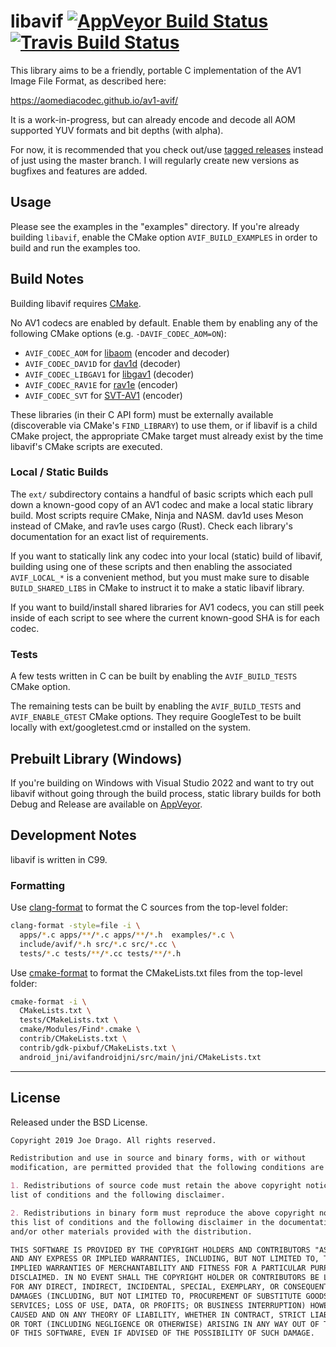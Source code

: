 # libavif [![AppVeyor Build Status](https://ci.appveyor.com/api/projects/status/github/louquillio/libavif?branch=master&svg=true)](https://ci.appveyor.com/project/louquillio/libavif) [![Travis Build Status](https://travis-ci.com/AOMediaCodec/libavif.svg?branch=master)](https://travis-ci.com/AOMediaCodec/libavif)

This library aims to be a friendly, portable C implementation of the AV1 Image
File Format, as described here:

<https://aomediacodec.github.io/av1-avif/>

It is a work-in-progress, but can already encode and decode all AOM supported
YUV formats and bit depths (with alpha).

For now, it is recommended that you check out/use
[tagged releases](https://github.com/AOMediaCodec/libavif/releases) instead of
just using the master branch. I will regularly create new versions as bugfixes
and features are added.

## Usage

Please see the examples in the "examples" directory. If you're already building
`libavif`, enable the CMake option `AVIF_BUILD_EXAMPLES` in order to build and
run the examples too.

## Build Notes

Building libavif requires [CMake](https://cmake.org/).

No AV1 codecs are enabled by default. Enable them by enabling any of the
following CMake options (e.g. `-DAVIF_CODEC_AOM=ON`):

* `AVIF_CODEC_AOM` for [libaom](https://aomedia.googlesource.com/aom/) (encoder
  and decoder)
* `AVIF_CODEC_DAV1D` for [dav1d](https://code.videolan.org/videolan/dav1d)
  (decoder)
* `AVIF_CODEC_LIBGAV1` for
  [libgav1](https://chromium.googlesource.com/codecs/libgav1/) (decoder)
* `AVIF_CODEC_RAV1E` for [rav1e](https://github.com/xiph/rav1e) (encoder)
* `AVIF_CODEC_SVT` for [SVT-AV1](https://gitlab.com/AOMediaCodec/SVT-AV1)
  (encoder)

These libraries (in their C API form) must be externally available
(discoverable via CMake's `FIND_LIBRARY`) to use them, or if libavif is
a child CMake project, the appropriate CMake target must already exist
by the time libavif's CMake scripts are executed.

### Local / Static Builds

The `ext/` subdirectory contains a handful of basic scripts which each pull
down a known-good copy of an AV1 codec and make a local static library build.
Most scripts require CMake, Ninja and NASM. dav1d uses Meson instead of CMake,
and rav1e uses cargo (Rust). Check each library's documentation for an exact
list of requirements.

If you want to statically link any codec into your local (static) build of
libavif, building using one of these scripts and then enabling the associated
`AVIF_LOCAL_*` is a convenient method, but you must make sure to disable
`BUILD_SHARED_LIBS` in CMake to instruct it to make a static libavif library.

If you want to build/install shared libraries for AV1 codecs, you can still
peek inside of each script to see where the current known-good SHA is for each
codec.

### Tests

A few tests written in C can be built by enabling the `AVIF_BUILD_TESTS` CMake
option.

The remaining tests can be built by enabling the `AVIF_BUILD_TESTS` and
`AVIF_ENABLE_GTEST` CMake options. They require GoogleTest to be built locally
with ext/googletest.cmd or installed on the system.

## Prebuilt Library (Windows)

If you're building on Windows with Visual Studio 2022 and want to try out
libavif without going through the build process, static library builds for both
Debug and Release are available on
[AppVeyor](https://ci.appveyor.com/project/louquillio/libavif).

## Development Notes

libavif is written in C99.

### Formatting

Use [clang-format](https://clang.llvm.org/docs/ClangFormat.html) to format the C
sources from the top-level folder:

```sh
clang-format -style=file -i \
  apps/*.c apps/**/*.c apps/**/*.h  examples/*.c \
  include/avif/*.h src/*.c src/*.cc \
  tests/*.c tests/**/*.cc tests/**/*.h
```

Use [cmake-format](https://github.com/cheshirekow/cmake_format) to format the
CMakeLists.txt files from the top-level folder:

```sh
cmake-format -i \
  CMakeLists.txt \
  tests/CMakeLists.txt \
  cmake/Modules/Find*.cmake \
  contrib/CMakeLists.txt \
  contrib/gdk-pixbuf/CMakeLists.txt \
  android_jni/avifandroidjni/src/main/jni/CMakeLists.txt
```

---

## License

Released under the BSD License.

```markdown
Copyright 2019 Joe Drago. All rights reserved.

Redistribution and use in source and binary forms, with or without
modification, are permitted provided that the following conditions are met:

1. Redistributions of source code must retain the above copyright notice, this
list of conditions and the following disclaimer.

2. Redistributions in binary form must reproduce the above copyright notice,
this list of conditions and the following disclaimer in the documentation
and/or other materials provided with the distribution.

THIS SOFTWARE IS PROVIDED BY THE COPYRIGHT HOLDERS AND CONTRIBUTORS "AS IS"
AND ANY EXPRESS OR IMPLIED WARRANTIES, INCLUDING, BUT NOT LIMITED TO, THE
IMPLIED WARRANTIES OF MERCHANTABILITY AND FITNESS FOR A PARTICULAR PURPOSE ARE
DISCLAIMED. IN NO EVENT SHALL THE COPYRIGHT HOLDER OR CONTRIBUTORS BE LIABLE
FOR ANY DIRECT, INDIRECT, INCIDENTAL, SPECIAL, EXEMPLARY, OR CONSEQUENTIAL
DAMAGES (INCLUDING, BUT NOT LIMITED TO, PROCUREMENT OF SUBSTITUTE GOODS OR
SERVICES; LOSS OF USE, DATA, OR PROFITS; OR BUSINESS INTERRUPTION) HOWEVER
CAUSED AND ON ANY THEORY OF LIABILITY, WHETHER IN CONTRACT, STRICT LIABILITY,
OR TORT (INCLUDING NEGLIGENCE OR OTHERWISE) ARISING IN ANY WAY OUT OF THE USE
OF THIS SOFTWARE, EVEN IF ADVISED OF THE POSSIBILITY OF SUCH DAMAGE.
```
